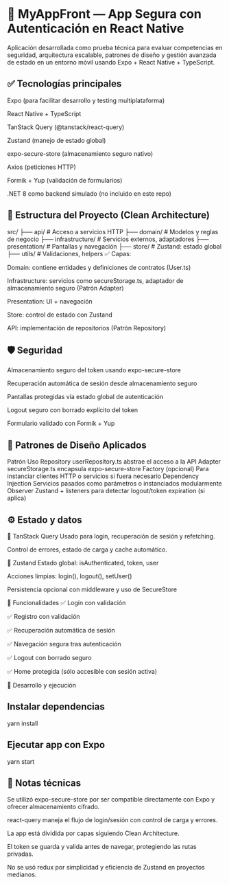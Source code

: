 # 📱 MyAppFront — App Segura con Autenticación en React Native

Aplicación desarrollada como prueba técnica para evaluar competencias en seguridad, arquitectura escalable, patrones de diseño y gestión avanzada de estado en un entorno móvil usando Expo + React Native + TypeScript.

## ✅ Tecnologías principales

Expo (para facilitar desarrollo y testing multiplataforma)

React Native + TypeScript

TanStack Query (@tanstack/react-query)

Zustand (manejo de estado global)

expo-secure-store (almacenamiento seguro nativo)

Axios (peticiones HTTP)

Formik + Yup (validación de formularios)

.NET 8 como backend simulado (no incluido en este repo)

## 📂 Estructura del Proyecto (Clean Architecture)

src/
├── api/                     # Acceso a servicios HTTP
├── domain/                 # Modelos y reglas de negocio
├── infrastructure/         # Servicios externos, adaptadores
├── presentation/           # Pantallas y navegación
├── store/                  # Zustand: estado global
├── utils/                  # Validaciones, helpers
✅ Capas:

Domain: contiene entidades y definiciones de contratos (User.ts)

Infrastructure: servicios como secureStorage.ts, adaptador de almacenamiento seguro (Patrón Adapter)

Presentation: UI + navegación

Store: control de estado con Zustand

API: implementación de repositorios (Patrón Repository)

## 🛡️ Seguridad

Almacenamiento seguro del token usando expo-secure-store

Recuperación automática de sesión desde almacenamiento seguro

Pantallas protegidas vía estado global de autenticación

Logout seguro con borrado explícito del token

Formulario validado con Formik + Yup

## 🧠 Patrones de Diseño Aplicados

Patrón	Uso
Repository	userRepository.ts abstrae el acceso a la API
Adapter	secureStorage.ts encapsula expo-secure-store
Factory (opcional)	Para instanciar clientes HTTP o servicios si fuera necesario
Dependency Injection	Servicios pasados como parámetros o instanciados modularmente
Observer	Zustand + listeners para detectar logout/token expiration (si aplica)

## ⚙️ Estado y datos

📌 TanStack Query
Usado para login, recuperación de sesión y refetching.

Control de errores, estado de carga y cache automático.

🧩 Zustand
Estado global: isAuthenticated, token, user

Acciones limpias: login(), logout(), setUser()

Persistencia opcional con middleware y uso de SecureStore

🚀 Funcionalidades
✅ Login con validación

✅ Registro con validación

✅ Recuperación automática de sesión

✅ Navegación segura tras autenticación

✅ Logout con borrado seguro

✅ Home protegida (sólo accesible con sesión activa)

🧪 Desarrollo y ejecución

## Instalar dependencias
yarn install

## Ejecutar app con Expo
yarn start


## 🔐 Notas técnicas

Se utilizó expo-secure-store por ser compatible directamente con Expo y ofrecer almacenamiento cifrado.

react-query maneja el flujo de login/sesión con control de carga y errores.

La app está dividida por capas siguiendo Clean Architecture.

El token se guarda y valida antes de navegar, protegiendo las rutas privadas.

No se usó redux por simplicidad y eficiencia de Zustand en proyectos medianos.
